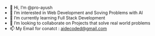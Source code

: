 - 👋 Hi, I’m @pro-ayush
- 👀 I’m interested in Web Development and Soving Problems with AI
- 🌱 I’m currently learning Full Stack Development
- 💞️ I’m looking to collaborate on Projects that solve real world problems
- 📫 My Email for conatct : aidecoded@gmail.com

<!---
pro-ayush/pro-ayush is a ✨ special ✨ repository because its `README.md` (this file) appears on your GitHub profile.
You can click the Preview link to take a look at your changes.
--->
